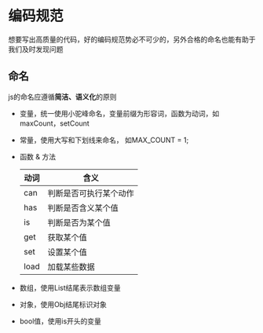 # 编码规范

想要写出高质量的代码，好的编码规范势必不可少的，另外合格的命名也能有助于我们及时发现问题

## 命名

js的命名应遵循**简洁、语义化**的原则

- 变量，统一使用小驼峰命名，变量前缀为形容词，函数为动词，如maxCount，setCount

- 常量，使用大写和下划线来命名， 如MAX_COUNT = 1;

- 函数 & 方法

  | 动词 | 含义                   |
  | ---- | ---------------------- |
  | can  | 判断是否可执行某个动作 |
  | has  | 判断是否含义某个值     |
  | is   | 判断是否为某个值       |
  | get  | 获取某个值             |
  | set  | 设置某个值             |
  | load | 加载某些数据           |

- 数组，使用List结尾表示数组变量

- 对象，使用Obj结尾标识对象

- bool值，使用is开头的变量 